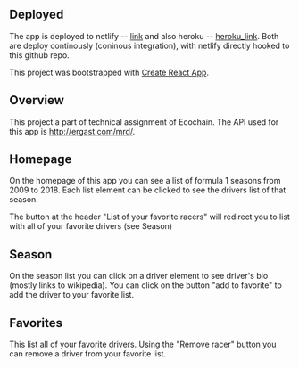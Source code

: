 ## Deployed

The app is deployed to netlify -- [link](https://wonderful-knuth-18d92e.netlify.com)
and also heroku -- [heroku_link](https://ecassignment.herokuapp.com).
Both are deploy continously (coninous integration), with netlify directly hooked to this github repo.

This project was bootstrapped with [Create React App](https://github.com/facebook/create-react-app).

## Overview

This project a part of technical assignment of Ecochain.
The API used for this app is http://ergast.com/mrd/.

## Homepage

On the homepage of this app you can see a list of formula 1 seasons from 2009 to 2018.
Each list element can be clicked to see the drivers list of that season.

The button at the header "List of your favorite racers" will redirect you to list with all of your favorite drivers (see Season)

## Season

On the season list you can click on a driver element to see driver's bio (mostly links to wikipedia).
You can click on the button "add to favorite" to add the driver to your favorite list.

## Favorites

This list all of your favorite drivers. Using the "Remove racer" button you can remove a driver from your favorite list.

